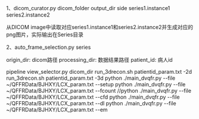 1、dicom_curator.py dicom_folder output_dir side series1.instance1 series2.instance2

从DICOM image中读取对应series1.instance1和series2.instance2并生成对应的png图片，实际输出在Series目录

2、auto_frame_selection.py series



origin_dir: dicom路径
processing_dir: 数据结果路径
patient_id: 病人id


pipeline
view_selector.py dicom_dir
run_3drecon.sh patientid_param.txt -2d
run_3drecon.sh patientid_param.txt -3d
python ./main_dvqfr.py --file ~/QFFRData/BJHXY/LCX_param.txt --setup
python ./main_dvqfr.py --file ~/QFFRData/BJHXY/LCX_param.txt --fcount
//python ./main_dvqfr.py --file ~/QFFRData/BJHXY/LCX_param.txt --cfd
python ./main_dvqfr.py --file ~/QFFRData/BJHXY/LCX_param.txt --dl
python ./main_dvqfr.py --file ~/QFFRData/BJHXY/LCX_param.txt --em